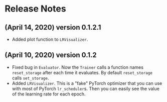 # Release Notes

## (April 14, 2020) version 0.1.2.1
* Added plot function to `LRVisualizer`.

## (April 10, 2020) version 0.1.2
* Fixed bug in `Evaluator`. Now the `Trainer` calls a function names `reset_storage` after each time it evaluates.
By default `reset_storage` calls `set_storage`.
*  Added `LRVisualizer`. This is a "fake" PyTorch optimizer that you can use with most of PyTorch `lr_scheduler`s.
Then you can easily see the value of the learning rate for each epoch.
